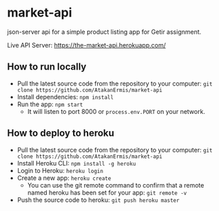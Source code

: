 # market-api

json-server api for a simple product listing app for Getir assignment.

Live API Server: https://the-market-api.herokuapp.com/

## How to run locally

- Pull the latest source code from the repository to your computer: `git clone https://github.com/AtakanErmis/market-api`
- Install dependencies: `npm install`
- Run the app: `npm start`
  - It will listen to port 8000 or `process.env.PORT` on your network.

## How to deploy to heroku

- Pull the latest source code from the repository to your computer: `git clone https://github.com/AtakanErmis/market-api`
- Install Heroku CLI: `npm install -g heroku`
- Login to Heroku: `heroku login`
- Create a new app: `heroku create`
  - You can use the git remote command to confirm that a remote named heroku has been set for your app: `git remote -v`
- Push the source code to heroku: `git push heroku master`
